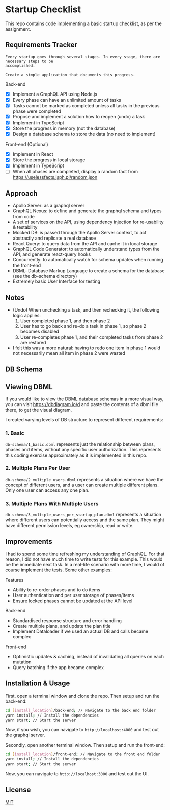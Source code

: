 # Startup Checklist

This repo contains code implementing a basic startup checklist, as per the assignment.

## Requirements Tracker

```
Every startup goes through several stages. In every stage, there are necessary steps to be
accomplished.

Create a simple application that documents this progress.
```
Back-end
- [x] Implement a GraphQL API using Node.js
- [x] Every phase can have an unlimited amount of tasks
- [x] Tasks cannot be marked as completed unless all tasks in the previous phase were
completed
- [x] Propose and implement a solution how to reopen (undo) a task
- [x] Implement in TypeScript
- [x] Store the progress in memory (not the database)
- [x] Design a database schema to store the data (no need to implement)

Front-end (Optional)
- [x] Implement in React
- [x] Store the progress in local storage
- [x] Implement in TypeScript
- [ ] When all phases are completed, display a random fact from
https://uselessfacts.jsph.pl/random.json

## Approach
- Apollo Server: as a graphql server
- GraphQL Nexus: to define and generate the graphql schema and types from code
- A set of services on the API, using dependency injection for re-usability & testability
- Mocked DB: is passed through the Apollo Server context, to act abstractly and replicate a real database
- React Query: to query data from the API and cache it in local storage
- GraphQL Code Generator: to automatically understand types from the API, and generate react-query hooks
- Concurrently: to automatically watch for schema updates when running the front-end
- DBML: Database Markup Language to create a schema for the database (see the db-schema directory)
- Extremely basic User Interface for testing

## Notes
- (Undo) When unchecking a task, and then rechecking it, the following logic applies:
  1. User completed phase 1, and then phase 2
  2. User has to go back and re-do a task in phase 1, so phase 2 becomes disabled
  3. User re-completes phase 1, and their completed tasks from phase 2 are restored
- I felt this was a more natural: having to redo one item in phase 1 would not necessarily mean all item in phase 2 were wasted

## DB Schema

## Viewing DBML
If you would like to view the DBML database schemas in a more visual way, you can visit https://dbdiagram.io/d and paste the contents of a dbml file there, to get the visual diagram.

I created varying levels of DB structure to represent different requirements:

### 1. Basic
`db-schema/1_basic.dbml` represents just the relationship between plans, phases and items, without any specific user authorization. This represents this coding exercise approximately as it is implemented in this repo.

### 2. Multiple Plans Per User
`db-schema/2_multiple_users.dbml` represents a situation where we have the concept of different users, and a user can create multiple different plans. Only one user can access any one plan.

### 3. Multiple Plans With Multiple Users
`db-schema/3_multiple_users_per_startup_plan.dbml` represents a situation where different users can potentially access and the same plan. They might have different permission levels, eg ownership, read or write.

## Improvements
I had to spend some time refreshing my understanding of GraphQL. For that reason, I did not have much time to write tests for this example. This would be the immediate next task. In a real-life scenario with more time, I would of course implement the tests. Some other examples:

Features
- Ability to re-order phases and to do items
- User authentication and per user storage of phases/items
- Ensure locked phases cannot be updated at the API level

Back-end
- Standardised response structure and error handling
- Create multiple plans, and update the plan title
- Implement Dataloader if we used an actual DB and calls became complex

Front-end
- Optimistic updates & caching, instead of invalidating all queries on each mutation
- Query batching if the app became complex

## Installation & Usage

First, open a terminal window and clone the repo. Then setup and run the back-end:

```bash
cd [install_location]/back-end; // Navigate to the back end folder
yarn install; // Install the dependencies
yarn start; // Start the server
```

Now, if you wish, you can navigate to `http://localhost:4000` and test out the graphql server.

Secondly, open another terminal window. Then setup and run the front-end:

```bash
cd [install_location]/front-end; // Navigate to the front end folder
yarn install; // Install the dependencies
yarn start; // Start the server
```

Now, you can navigate to `http://localhost:3000` and test out the UI.

## License

[MIT](https://choosealicense.com/licenses/mit/)
